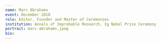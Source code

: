 ```yaml
---
name: Marc Abrahams
event: December 2018
role: Editor, Founder and Master of Ceremonies
institution: Annals of Improbable Research, Ig Nobel Prize Ceremony
portrait: marc-abrahams.jpeg
bio: 
---
```



